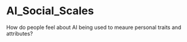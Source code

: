 # AI_Social_Scales
How do people feel about AI being used to meaure personal traits and attributes?
